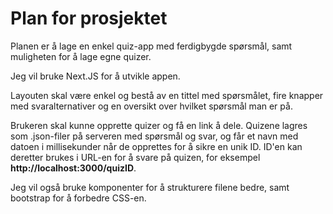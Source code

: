 # Plan for prosjektet

Planen er å lage en enkel quiz-app med ferdigbygde spørsmål, samt muligheten for å lage egne quizer.

Jeg vil bruke Next.JS for å utvikle appen.

Layouten skal være enkel og bestå av en tittel med spørsmålet, fire knapper med svaralternativer og en oversikt over hvilket spørsmål man er på.

Brukeren skal kunne opprette quizer og få en link å dele. Quizene lagres som .json-filer på serveren med spørsmål og svar, og får et navn med datoen i millisekunder når de opprettes for å sikre en unik ID. ID'en kan deretter brukes i URL-en for å svare på quizen, for eksempel **http://localhost:3000/quizID**.

Jeg vil også bruke komponenter for å strukturere filene bedre, samt bootstrap for å forbedre CSS-en.
